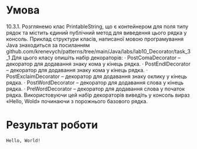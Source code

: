 # Умова
10.3.1. Розглянемо клас PrintableString, що є контейнером для поля типу рядок та містить єдиний публічний метод для виведення цього рядка у консоль.
Приклад структури класів, написаної мовою програмування Java знаходиться за посиланням
github.com/krenevych/patterns/tree/main/Java/labs/lab10_Decorator/task_3_1
Для цього класу опишіть набір декораторів:
·        PostComaDecorator – декоратор для додавання знаку кома у кінець рядка.
·        PostEndlDecorator – декоратор для додавання знаку кома у кінець рядка.
·        PostExclaimDecorator – декоратор для додавання знаку оклику у кінець рядка.
·        PostWordDecorator – декоратор для додавання слова у кінець рядка.
·        PreWordDecorator – декоратор для додавання слова у початок рядка.
Використовуючи цей набір декораторів виведіть у консоль вираз
«Hello, Wold»
починаючи з порожнього базового рядка.

# Результат роботи

```
Hello, World! 
```
